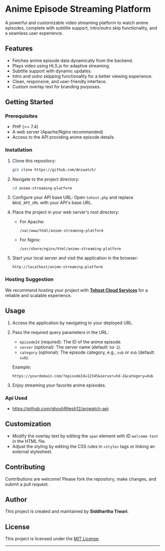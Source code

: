 # Anime Episode Streaming Platform

A powerful and customizable video streaming platform to watch anime episodes, complete with subtitle support, intro/outro skip functionality, and a seamless user experience.

## Features
- Fetches anime episode data dynamically from the backend.
- Plays video using HLS.js for adaptive streaming.
- Subtitle support with dynamic updates.
- Intro and outro skipping functionality for a better viewing experience.
- Clean, responsive, and user-friendly interface.
- Custom overlay text for branding purposes.

## Getting Started

### Prerequisites
- PHP (>= 7.4)
- A web server (Apache/Nginx recommended)
- Access to the API providing anime episode details.

### Installation

1. Clone this repository:
   ```bash
   git clone https://github.com/Aniwatch/
   ```

2. Navigate to the project directory:
   ```bash
   cd anime-streaming-platform
   ```

3. Configure your API base URL:
   Open `tohost.php` and replace `BASE_API_URL` with your API's base URL.

4. Place the project in your web server's root directory:
   - For Apache:
     ```
     /var/www/html/anime-streaming-platform
     ```
   - For Nginx:
     ```
     /usr/share/nginx/html/anime-streaming-platform
     ```

5. Start your local server and visit the application in the browser:
   ```
   http://localhost/anime-streaming-platform
   ```

### Hosting Suggestion
We recommend hosting your project with **[Tohost Cloud Services](https://tohost.in)** for a reliable and scalable experience.

## Usage
1. Access the application by navigating to your deployed URL.
2. Pass the required query parameters in the URL:
   - `episodeId` (required): The ID of the anime episode.
   - `server` (optional): The server name (default: `hd-1`).
   - `category` (optional): The episode category, e.g., `sub` or `dub` (default: `sub`).

   Example:
   ```
   https://yourdomain.com/?episodeId=12345&server=hd-2&category=dub
   ```

3. Enjoy streaming your favorite anime episodes.
### Api Used 
-  https://github.com/ghoshRitesh12/aniwatch-api
   
   
## Customization
- Modify the overlay text by editing the `span` element with ID `welcome-text` in the HTML file.
- Adjust the styling by editing the CSS rules in `<style>` tags or linking an external stylesheet.

## Contributing
Contributions are welcome! Please fork the repository, make changes, and submit a pull request.

## Author
This project is created and maintained by **Siddhartha Tiwari**.

## License
This project is licensed under the [MIT License](LICENSE).

---
